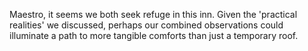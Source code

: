 Maestro, it seems we both seek refuge in this inn. Given the 'practical realities' we discussed, perhaps our combined observations could illuminate a path to more tangible comforts than just a temporary roof.
